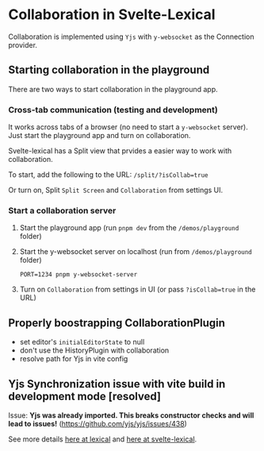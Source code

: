 # Collaboration in Svelte-Lexical

Collaboration is implemented using `Yjs` with `y-websocket` as the Connection provider.

## Starting collaboration in the playground

There are two ways to start collaboration in the playground app.

### Cross-tab communication (testing and development)

It works across tabs of a browser (no need to start a `y-websocket` server). Just start the playground app and turn on collaboration.

Svelte-lexical has a Split view that prvides a easier way to work with collaboration.

To start, add the following to the URL: `/split/?isCollab=true`

Or turn on, Split `Split Screen` and `Collaboration` from settings UI.

### Start a collaboration server

1. Start the playground app (run `pnpm dev` from the `/demos/playground` folder)
2. Start the y-websocket server on localhost (run from `/demos/playground` folder)

    `PORT=1234 pnpm y-websocket-server`

3. Turn on `Collaboration` from settings in UI (or pass `?isCollab=true` in the URL)

## Properly boostrapping CollaborationPlugin

- set editor's `initialEditorState` to null
- don't use the HistoryPlugin with collaboration
- resolve path for Yjs in vite config

## Yjs Synchronization issue with vite build in development mode [resolved]

Issue: **Yjs was already imported. This breaks constructor checks and will lead to issues!** (https://github.com/yjs/yjs/issues/438)

See more details [here at lexical](https://github.com/facebook/lexical/issues/2153) and [here at svelte-lexical](https://github.com/umaranis/svelte-lexical/issues/20).

